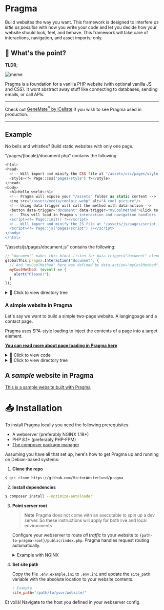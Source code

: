# Pragma

Build websites the way you want. This framework is designed to interfere *as little as possible* with how you write your code and let you decide how your website should look, feel, and behave. This framework will take care of interactions, navigation, and asset imports; only.

## 🤷 What's the point?

**TLDR;**

![meme](https://user-images.githubusercontent.com/35688133/204326222-236a71be-5ea3-4653-8caa-6f6cfcd0d0d6.png)

Pragma is a foundation for a vanilla PHP website (with optional vanilla JS and CSS). It wont abstract away stuff like connecting to databases, sending emails, or call APIs.

---

Check out [GeneMate<sup>®</sup> by iCellate](https://genemate.se) if you wish to see Pragma used in production.

---

## Example

No bells and whistles? Build static websites with only one page.

"/pages/{locale}/document.php" contains the following:
```php
<html>
<head>
  <!-- Will import and minify the CSS file at "/assets/css/pages/style.css" -->
  <style><?= Page::css("pages/style") ?></style>
</head>
<body>
  <h1>Hello world</h1>
  <!-- Pragma will expose your "/assets" folder as static content -->
  <img src="/assets/media/coolpic.webp" alt="A cool picture"/>
  <!-- Using data-trigger will call the method with data-action -->
  <button data-trigger="document" data-trigger="myCoolMethod">Click to say the magic word!</button>
  <!-- This will load in Pragma's interaction and navigation handlers -->
  <script><?= Page::init() ?></script>
  <!-- Will import and minify the JS file at "/assets/js/pages/script.js" -->
  <script><?= Page::js("pages/script") ?></script>
</body>
</html>
```

"/assets/js/pages/document.js" contains the following:
```js
// "document" makes this block listen for data-trigger="document" elements, it's basically which scope.
globalThis.pragma.Interaction("document", {
  // And "myCoolMethod" here was defined by data-action="myCoolMethod".
  myCoolMethod: (event) => {
    alert("Please!");
  }
});
```

<details>
<summary>🌲 Click to view directory tree</summary>

```bash
/
├── assets
│   ├── css
│   │   └── pages
│   │       └── style.css
│   ├── js
│   │   └── pages
│   │       └── script.js
│   └── media
│       └── coolpic.webp
└── pages
   └── EN_EN
       └── document.php
```
</details>

### A simple website in Pragma

Let's say we want to build a simple two-page website. A langingpage and a contact page.

Pragma uses SPA-style loading to inject the contents of a page into a target element.

[**You can read more about page loading in Pragma here**](#todo)

<details>
<summary>📜 Click to view code</summary>

*/pages/EN_EN/document.php*<br>
*This will be the "skeleton". The markdown that is persistant accross pages*

```php
<html>
<head>
  <!-- Will import and minify the CSS file at "/assets/css/pages/style.css" -->
  <style><?= Page::css("document") ?></style>
</head>
<body>
  <!-- The <main> element will have its markdown replaced on top navigations -->
  <main>
    <!-- The PHP file matching the locale and path in "/pages/<locale>/<path>.php" will get loaded here. -->
    <!-- If request is to landingpage ("/") the "/pages/<locale>/main.php" page will get loaded. -->
  </main>
  <!-- Will import and minify the JS file at "/assets/js/pages/script.js" -->
  <script><? Page::js("document") ?></script>
</body>
</html>
```

*/pages/EN_EN/index.php*<br>
*This is the landingpage (or any other page on the website)*

```php
<!-- Will import and minify the CSS file at "/assets/css/pages/style.css" -->
<style><?= Page::css("pages/index") ?></style>
<section id="landingpage">
  <p>Welcome to my cool website.</p>
  <!-- "data-trigger" will make this element emit a PointerEvent when interacted with. -->
  <!-- The value "index" of this attribute defines the page JS that should receive the event. -->
  <a href="/contact" data-trigger="index">Contact me</a>
  <a href="/contact" data-trigger="index">Contact me, but this time</a>
</section>
<script><? Page::js("pages/index") ?></script>
```

*/pages/EN_EN/contact.php*<br>
*This page imports some custom PHP to handle the POST data*

```php
<!-- Run page-specific PHP code -->
<?php 

  // The "Path::root()" static method will return a path (string) to your folder wherever it is on disk
  require_once Path::root("controller/ContactForm.php";
  
  if ($_SERVER["REQUEST_METHOD"] === "POST") {
    (new ContactForm($_POST))->do_something();
  }
  
?>
<!-- Will import and minify the CSS file at "/assets/css/pages/style.css" -->
<style><?= Page::css("pages/contact") ?></style>
<section id="contact">
  <form method="POST">
    <textarea name="message"></textarea>
    <input type="submit" value="Send"></input>
  </form>
</section>
<script><? Page::js("pages/contact") ?></script>
```
</details>
<details>
<summary>🌲 Click to view directory tree</summary>

```bash
/
├── assets
│   ├── css
│   │   ├── pages
│   │   │   ├── main.css
│   │   │   ├── contact.css
│   │   └── document.css
│   ├── js
│   │   ├── pages
│   │   │   ├── main.js
│   │   │   ├── contact.js
│   │   └── document.js
│   └── media
│       └── coolpic.webp
└── pages
   └── EN_EN
       ├── document.php
       ├── main.php
       └── contact.php
```
</details>

## A *sample* website in Pragma

[This is a sample website built with Pragma](#todo)

# 📥 Installation

To install Pragma locally you need the following prerequisites
* A webserver (preferably NGINX 1.18+)
* PHP 8.1+ (preferably PHP-FPM)
* [The composer package manager](https://getcomposer.org/)

Assuming you have all that set up, here's how to get Pragma up and running on Debian-based systems:


1. **Clone the repo**
```sh
$ git clone https://github.com/VictorWesterlund/pragma
```

2. **Install dependencies**
```sh
$ composer install --optimize-autoloader
```

3. **Point server root**
   
   > **Note** Pragma does not come with an executable to spin up a dev server. So these instructions will apply for both live and local environments
   
   Configure your webserver to route *all traffic* to your website to `{path-to-pragma-root}/public/index.php`. Pragma handles request routing automatically.
   
   <details>
   <summary>Example with NGINX</summary>
   
   * Point the root of a virtual host on your webserver to the `/public` folder in this repo.
      - This location should redirect all URIs to the `/public/index.php` file. This in turn
        will spin up the internal request router which will handle API calls and everything.
        
        ```nginx
        root /path/to/pragma/public;
        
        location ~ /* {
           try_files /index.php =503;
           
           # You need to comment-out the "try_files" line in fastcgi-php.conf as we define it here instead
           include snippets/fastcgi-php.conf;
           fastcgi_pass unix:/run/php/php8.1-fpm.sock;
        } 
        ```
        
        
   * ⚡ (Optional) For better performance with NGINX: Add a location for your `/assets/*` folder in your webpage (not Pragma)
     - NGINX is really good at serving static content. Bypass the `fastcgi_proxy` by matching a
       location block for all requests to `/assets/*` with the following:
       
       ```nginx
       location ~ /assets/* {
           root /path/to/your/website/assets;
           try_files $uri $uri/ =404;
           # ... other stuff
       }
       ```
       
       This step is of course not required. Pragma will serve static assets automatically, but letting NGINX handle them directly is much faster.
   </details>
       
4. **Set site path**

   Copy the file `.env.example.ini` to `.env.ini` and update the `site_path` variable with the absolute location to your website contents.
   
   ```ini
   ; Example
   site_path="/path/to/your/website/"
   ```
   
Et voilà! Navigate to the host you defined in your webserver config.
